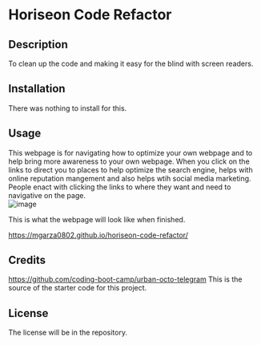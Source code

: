 # Horiseon Code Refactor

## Description
To clean up the code and making it easy for the blind with screen readers. 

## Installation
There was nothing to install for this.

## Usage
This webpage is for navigating how to optimize your own webpage and to help bring more awareness to your own webpage. When you click on the links to direct you to places to help optimize the search engine, helps with online reputation mangement and also helps wtih social media marketing. People enact with clicking the links to where they want and need to navigative on the page.  
![image](https://github.com/mgarza0802/horiseon-code-refactor/assets/150636657/6105f1cd-bde3-4fe9-aaae-2c9d72a1ae4a)

This is what the webpage will look like when finished. 

https://mgarza0802.github.io/horiseon-code-refactor/

## Credits 
https://github.com/coding-boot-camp/urban-octo-telegram
This is the source of the starter code for this project.

## License

The license will be in the repository.


